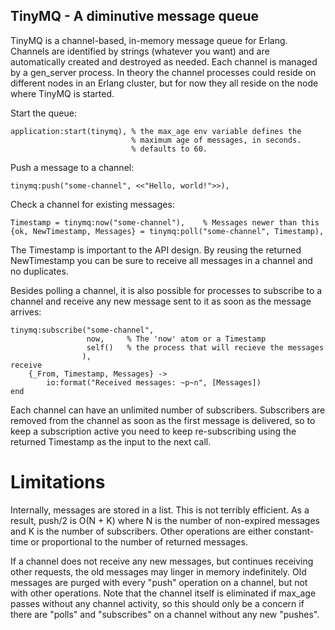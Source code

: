 TinyMQ - A diminutive message queue
--

TinyMQ is a channel-based, in-memory message queue for Erlang. Channels are
identified by strings (whatever you want) and are automatically created and
destroyed as needed. Each channel is managed by a gen_server process. In theory
the channel processes could reside on different nodes in an Erlang cluster, but
for now they all reside on the node where TinyMQ is started.

Start the queue:

    application:start(tinymq), % the max_age env variable defines the
                               % maximum age of messages, in seconds.
                               % defaults to 60.

Push a message to a channel:

    tinymq:push("some-channel", <<"Hello, world!">>),

Check a channel for existing messages:

    Timestamp = tinymq:now("some-channel"),    % Messages newer than this
    {ok, NewTimestamp, Messages} = tinymq:poll("some-channel", Timestamp),

The Timestamp is important to the API design. By reusing the returned
NewTimestamp you can be sure to receive all messages in a channel and no
duplicates.

Besides polling a channel, it is also possible for processes to subscribe to
a channel and receive any new message sent to it as soon as the message
arrives:

    tinymq:subscribe("some-channel", 
                     now,     % The 'now' atom or a Timestamp
                     self()   % the process that will recieve the messages
                    ),
    receive
        {_From, Timestamp, Messages} ->
            io:format("Received messages: ~p~n", [Messages])
    end

Each channel can have an unlimited number of subscribers. Subscribers are
removed from the channel as soon as the first message is delivered, so
to keep a subscription active you need to keep re-subscribing using the
returned Timestamp as the input to the next call.

Limitations
==

Internally, messages are stored in a list. This is not terribly efficient.
As a result, push/2 is O(N + K) where N is the number of non-expired messages
and K is the number of subscribers. Other operations are either constant-time
or proportional to the number of returned messages.

If a channel does not receive any new messages, but continues receiving other
requests, the old messages may linger in memory indefinitely. Old messages are
purged with every "push" operation on a channel, but not with other operations.
Note that the channel itself is eliminated if max_age passes without any
channel activity, so this should only be a concern if there are "polls" and
"subscribes" on a channel without any new "pushes".
